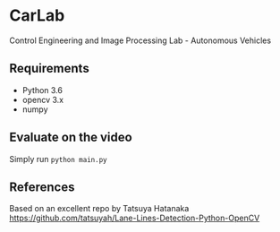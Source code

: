# CarLab
Control Engineering and Image Processing Lab - Autonomous Vehicles

## Requirements
* Python 3.6
* opencv 3.x
* numpy

## Evaluate on the video

Simply run `python main.py`

## References
Based on an excellent repo by Tatsuya Hatanaka https://github.com/tatsuyah/Lane-Lines-Detection-Python-OpenCV
